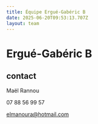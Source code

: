 ```yaml
---
title: Équipe Ergué-Gabéric B
date: 2025-06-20T09:53:13.707Z
layout: team
---
```


# Ergué-Gabéric B



## contact 

Maël Rannou

07 88 56 99 57

elmanoura@hotmail.com

